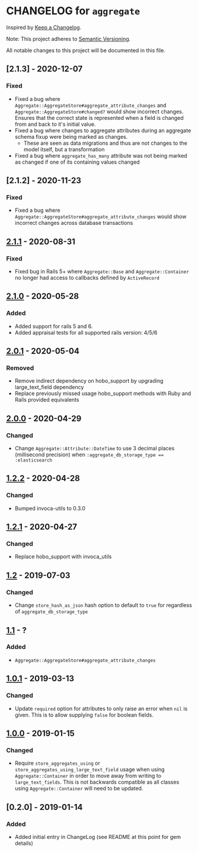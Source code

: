 # CHANGELOG for `aggregate`

Inspired by [Keep a Changelog](https://keepachangelog.com/en/1.0.0/).

Note: This project adheres to [Semantic Versioning](https://semver.org/spec/v2.0.0.html).

All notable changes to this project will be documented in this file.

## [2.1.3] - 2020-12-07
### Fixed
- Fixed a bug where `Aggregate::AggregateStore#aggregate_attribute_changes` and `Aggregate::AggregateStore#changed?` would show incorrect changes.
Ensures that the correct state is represented when a field is changed from and back to it's initial value.
- Fixed a bug where changes to aggregate attributes during an aggregate schema fixup were being marked as changes.
  - These are seen as data migrations and thus are not changes to the model itself, but a transformation
- Fixed a bug where `aggregate_has_many` attribute was not being marked as changed if one of its containing values changed  

## [2.1.2] - 2020-11-23
### Fixed
- Fixed a bug where `Aggregate::AggregateStore#aggregate_attribute_changes` would show incorrect changes across database transactions

## [2.1.1] - 2020-08-31
### Fixed
- Fixed bug in Rails 5+ where `Aggregate::Base` and `Aggregate::Container` no longer had access to
callbacks defined by `ActiveRecord`

## [2.1.0] - 2020-05-28
### Added
- Added support for rails 5 and 6.
- Added appraisal tests for all supported rails version: 4/5/6

## [2.0.1] - 2020-05-04
### Removed
- Remove indirect dependency on hobo_support by upgrading large_text_field dependency
- Replace previously missed usage hobo_support methods with Ruby and Rails provided equivalents

## [2.0.0] - 2020-04-29
### Changed
- Change `Aggregate::Attribute::DateTime` to use 3 decimal places (millisecond precision) when `:aggregate_db_storage_type == :elasticsearch`

## [1.2.2] - 2020-04-28
### Changed
- Bumped invoca-utils to 0.3.0

## [1.2.1] - 2020-04-27
### Changed
- Replace hobo_support with invoca_utils

## [1.2] - 2019-07-03
### Changed
- Change `store_hash_as_json` hash option to default to `true` for regardless of `aggregate_db_storage_type`

## [1.1] - ?
### Added
- `Aggregate::AggregateStore#aggregate_attribute_changes`

## [1.0.1] - 2019-03-13
### Changed
- Update `required` option for attributes to only raise an error when `nil` is given. This is to allow supplying `false` for boolean fields.

## [1.0.0] - 2019-01-15
### Changed
- Require `store_aggregates_using` or `store_aggregates_using_large_text_field` usage when using `Aggregate::Container` in order to move away from writing to `large_text_fields`. This is not backwards compatible as all classes using `Aggregate::Container` will need to be updated.

## [0.2.0] - 2019-01-14
### Added
- Added initial entry in ChangeLog (see README at this point for gem details)

[2.1.1]: https://github.com/Invoca/aggregate/compare/v2.1.0...v2.1.1
[2.1.0]: https://github.com/Invoca/aggregate/compare/v2.0.1...v2.1.0
[2.0.1]: https://github.com/Invoca/aggregate/compare/v2.0.0...v2.0.1
[2.0.0]: https://github.com/Invoca/aggregate/compare/v1.2.2...v2.0.0
[1.2.2]: https://github.com/Invoca/aggregate/compare/v1.2.1...v1.2.2
[1.2.1]: https://github.com/Invoca/aggregate/compare/v1.2...v1.2.1
[1.2]: https://github.com/Invoca/aggregate/compare/v1.1...v1.2
[1.1]: https://github.com/Invoca/aggregate/compare/v1.0.1...v1.1
[1.0.1]: https://github.com/Invoca/aggregate/compare/v1.0.0...v1.0.1
[1.0.0]: https://github.com/Invoca/aggregate/compare/v0.2.0...v1.0.0

